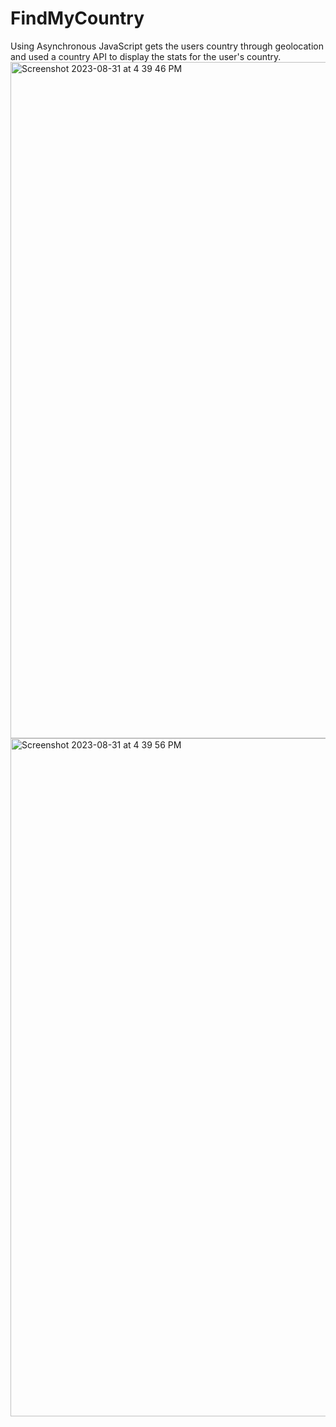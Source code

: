 # FindMyCountry
Using Asynchronous JavaScript gets the users country through geolocation and used a country API to display the stats for the user's country.
<img width="1082" alt="Screenshot 2023-08-31 at 4 39 46 PM" src="https://github.com/mohamk29/FindMyCountry/assets/49575465/74aa28ee-ef5c-46bf-b229-a209e933ced9">
<img width="1085" alt="Screenshot 2023-08-31 at 4 39 56 PM" src="https://github.com/mohamk29/FindMyCountry/assets/49575465/c6fe58e7-6380-4180-97f4-4dd874d69d48">
